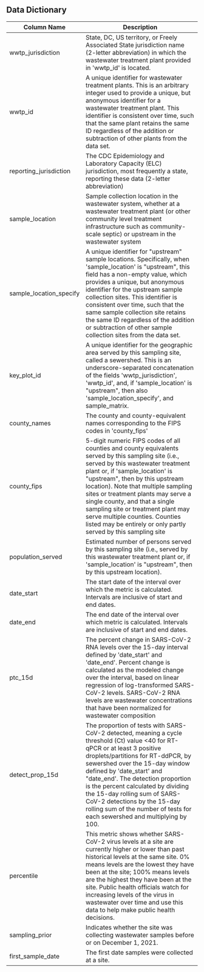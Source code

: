## Data Dictionary

| **Column Name** | **Description** |
| --- | --- |
| wwtp\_jurisdiction | State, DC, US territory, or Freely Associated State jurisdiction name (2-letter abbreviation) in which the wastewater treatment plant provided in 'wwtp\_id' is located. |
| wwtp\_id | A unique identifier for wastewater treatment plants. This is an arbitrary integer used to provide a unique, but anonymous identifier for a wastewater treatment plant. This identifier is consistent over time, such that the same plant retains the same ID regardless of the addition or subtraction of other plants from the data set. |
| reporting\_jurisdiction | The CDC Epidemiology and Laboratory Capacity (ELC) jurisdiction, most frequently a state, reporting these data (2-letter abbreviation) |
| sample\_location | Sample collection location in the wastewater system, whether at a wastewater treatment plant (or other community level treatment infrastructure such as community-scale septic) or upstream in the wastewater system |
| sample\_location\_specify | A unique identifier for "upstream" sample locations. Specifically, when 'sample\_location' is "upstream", this field has a non-empty value, which provides a unique, but anonymous identifier for the upstream sample collection sites. This identifier is consistent over time, such that the same sample collection site retains the same ID regardless of the addition or subtraction of other sample collection sites from the data set. |
| key\_plot\_id | A unique identifier for the geographic area served by this sampling site, called a sewershed. This is an underscore-separated concatenation of the fields 'wwtp\_jurisdiction', 'wwtp\_id', and, if 'sample\_location' is "upstream", then also 'sample\_location\_specify', and sample\_matrix. |
| county\_names | The county and county-equivalent names corresponding to the FIPS codes in 'county\_fips' |
| county\_fips | 5-digit numeric FIPS codes of all counties and county equivalents served by this sampling site (i.e., served by this wastewater treatment plant or, if 'sample\_location' is "upstream", then by this upstream location). Note that multiple sampling sites or treatment plants may serve a single county, and that a single sampling site or treatment plant may serve multiple counties. Counties listed may be entirely or only partly served by this sampling site |
| population\_served | Estimated number of persons served by this sampling site (i.e., served by this wastewater treatment plant or, if 'sample\_location' is "upstream", then by this upstream location). |
| date\_start | The start date of the interval over which the metric is calculated. Intervals are inclusive of start and end dates. |
| date\_end | The end date of the interval over which metric is calculated. Intervals are inclusive of start and end dates. |
| ptc\_15d | The percent change in SARS-CoV-2 RNA levels over the 15-day interval defined by 'date\_start' and 'date\_end'. Percent change is calculated as the modeled change over the interval, based on linear regression of log-transformed SARS-CoV-2 levels. SARS-CoV-2 RNA levels are wastewater concentrations that have been normalized for wastewater composition |
| detect\_prop\_15d | The proportion of tests with SARS-CoV-2 detected, meaning a cycle threshold (Ct) value \<40 for RT-qPCR or at least 3 positive droplets/partitions for RT-ddPCR, by sewershed over the 15-day window defined by 'date\_start' and "date\_end'. The detection proportion is the percent calculated by dividing the 15-day rolling sum of SARS-CoV-2 detections by the 15-day rolling sum of the number of tests for each sewershed and multiplying by 100. |
| percentile | This metric shows whether SARS-CoV-2 virus levels at a site are currently higher or lower than past historical levels at the same site. 0% means levels are the lowest they have been at the site; 100% means levels are the highest they have been at the site. Public health officials watch for increasing levels of the virus in wastewater over time and use this data to help make public health decisions. |
| sampling\_prior | Indicates whether the site was collecting wastewater samples before or on December 1, 2021. |
| first\_sample\_date | The first date samples were collected at a site. |
